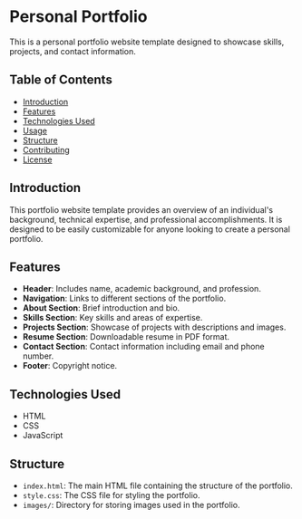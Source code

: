# Personal Portfolio

This is a personal portfolio website template designed to showcase skills, projects, and contact information.

## Table of Contents

- [Introduction](#introduction)
- [Features](#features)
- [Technologies Used](#technologies-used)
- [Usage](#usage)
- [Structure](#structure)
- [Contributing](#contributing)
- [License](#license)

## Introduction

This portfolio website template provides an overview of an individual's background, technical expertise, and professional accomplishments. It is designed to be easily customizable for anyone looking to create a personal portfolio.

## Features

- **Header**: Includes name, academic background, and profession.
- **Navigation**: Links to different sections of the portfolio.
- **About Section**: Brief introduction and bio.
- **Skills Section**: Key skills and areas of expertise.
- **Projects Section**: Showcase of projects with descriptions and images.
- **Resume Section**: Downloadable resume in PDF format.
- **Contact Section**: Contact information including email and phone number.
- **Footer**: Copyright notice.

## Technologies Used

- HTML
- CSS
- JavaScript


## Structure

- `index.html`: The main HTML file containing the structure of the portfolio.
- `style.css`: The CSS file for styling the portfolio.
- `images/`: Directory for storing images used in the portfolio.

